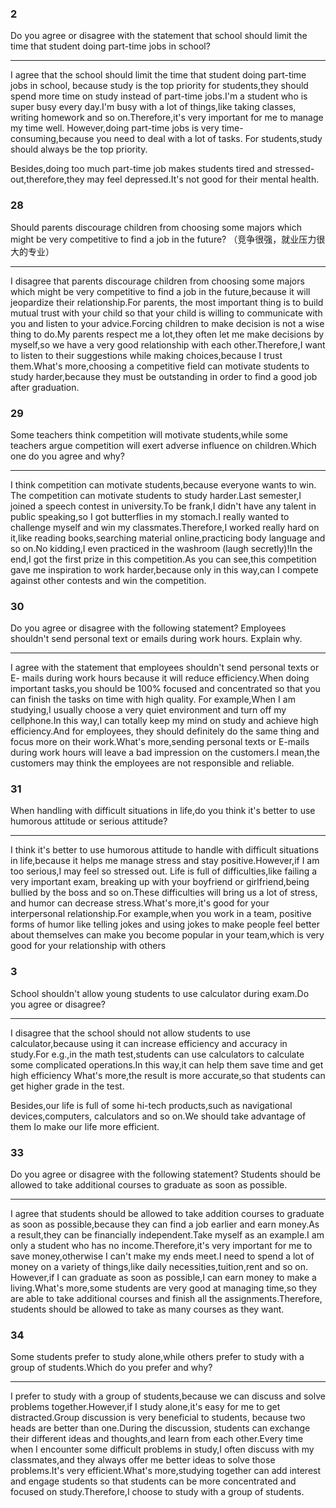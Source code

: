 ### 2

Do you agree or disagree with the statement that school should limit the time that student doing part-time jobs in school?

---

I agree that the school should limit the time that student doing part-time jobs in school, because study is the top priority for students,they should spend more time on study instead of part-time jobs.I'm a student who is super busy every day.I'm busy with a lot of things,like taking classes, writing homework and so on.Therefore,it's very important for me to manage my time well. However,doing part-time jobs is very time-consuming,because you need to deal with a lot of tasks. For students,study should always be the top priority.

Besides,doing too much part-time job makes students tired and stressed-out,therefore,they may feel depressed.It's not good for their mental health.

### 28

Should parents discourage children from choosing some majors which might be very competitive to find a job in the future? （竞争很强，就业压力很大的专业）

---

I disagree that parents discourage children from choosing some majors which might be very competitive to find a job in the future,because it will jeopardize their relationship.For parents, the most important thing is to build mutual trust with your child so that your child is willing to communicate with you and listen to your advice.Forcing children to make decision is not a wise thing to do.My parents respect me a lot,they often let me make decisions by myself,so we have a very good relationship with each other.Therefore,I want to listen to their suggestions while making choices,because I trust them.What's more,choosing a competitive field can motivate students to study harder,because they must be outstanding in order to find a good job after graduation.

### 29

Some teachers think competition will motivate students,while some teachers argue competition will exert adverse influence on children.Which one do you agree and why?

---

I think competition can motivate students,because everyone wants to win. The competition can motivate students to study harder.Last semester,I joined a speech contest in university.To be frank,I didn't have any talent in public speaking,so I got butterflies in my stomach.I really wanted to challenge myself and win my classmates.Therefore,I worked really hard on it,like reading books,searching material online,practicing body language and so on.No kidding,I even practiced in the washroom (laugh secretly)!In the end,I got the first prize in this competition.As you can see,this competition gave me inspiration to work harder,because only in this way,can I compete against other contests and win the competition.

### 30

Do you agree or disagree with the following statement? Employees shouldn't send personal text or emails during work hours. Explain why.

---

I agree with the statement that employees shouldn't send personal texts or E- mails during work hours because it will reduce efficiency.When doing important tasks,you should be 100% focused and concentrated so that you can finish the tasks on time with high quality. For example,When I am studying,I usually choose a very quiet environment and turn off my cellphone.In this way,I can totally keep my mind on study and achieve high efficiency.And for employees, they should definitely do the same thing and focus more on their work.What's more,sending personal texts or E-mails during work hours will leave a bad impression on the customers.I mean,the customers may think the employees are not responsible and reliable.

### 31

When handling with difficult situations in life,do you think it's better to use humorous attitude or serious attitude?

---

I think it's better to use humorous attitude to handle with difficult situations in life,because it helps me manage stress and stay positive.However,if I am too serious,I may feel so stressed out. Life is full of difficulties,like failing a very important exam, breaking up with your boyfriend or girlfriend,being bullied by the boss and so on.These difficulties will bring us a lot of stress, and humor can decrease stress.What's more,it's good for your interpersonal relationship.For example,when you work in a team, positive forms of humor like telling jokes and using jokes to make people feel better about themselves can make you become popular in your team,which is very good for your relationship with others

### 3

School shouldn't allow young students to use calculator during exam.Do you agree or disagree?

---

I disagree that the school should not allow students to use calculator,because using it can increase efficiency and accuracy in study.For e.g.,in the math test,students can use calculators to calculate some complicated operations.In this way,it can help them save time and get high efficiency What's more,the result is more accurate,so that students can get higher grade in the test.

Besides,our life is full of some hi-tech products,such as navigational devices,computers, calculators and so on.We should take advantage of them Io make our life more efficient.

### 33

Do you agree or disagree with the following statement? Students should be allowed to take additional courses to graduate as soon as possible.

---

I agree that students should be allowed to take addition courses to graduate as soon as possible,because they can find a job earlier and earn money.As a result,they can be financially independent.Take myself as an example.I am only a student who has no income.Therefore,it's very important for me to save money,otherwise I can't make my ends meet.I need to spend a lot of money on a variety of things,like daily necessities,tuition,rent and so on. However,if I can graduate as soon as possible,I can earn money to make a living.What's more,some students are very good at managing time,so they are able to take additional courses and finish all the assignments.Therefore, students should be allowed to take as many courses as they want.

### 34

Some students prefer to study alone,while others prefer to study with a group of students.Which do you prefer and why?

---

I prefer to study with a group of students,because we can discuss and solve problems together.However,if I study alone,it's easy for me to get distracted.Group discussion is very beneficial to students, because two heads are better than one.During the discussion, students can exchange their different ideas and thoughts,and learn from each other.Every time when I encounter some difficult problems in study,I often discuss with my classmates,and they always offer me better ideas to solve those problems.It's very efficient.What's more,studying together can add interest and engage students so that students can be more concentrated and focused on study.Therefore,I choose to study with a group of students.
